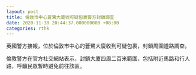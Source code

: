 ```yaml
---
layout: post
title: 倫敦市中心蒼鷺大廈收可疑包裹警方封鎖調查
date: 2020-11-30 20:44:37.000000000 +08:00
categories: rthk
---
```


英國警方接報，位於倫敦市中心的蒼鷺大廈收到可疑包裹，封鎖周圍道路調查。

倫敦警方在官方社交網站表示，封鎖大廈四周二百米範圍，包括附近馬路和行人路，呼籲民眾暫時避免前往該區。
